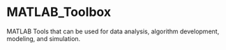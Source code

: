 # MATLAB_Toolbox
MATLAB Tools that can be used for data analysis, algorithm development, modeling, and simulation.
